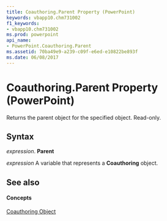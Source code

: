```yaml
---
title: Coauthoring.Parent Property (PowerPoint)
keywords: vbapp10.chm731002
f1_keywords:
- vbapp10.chm731002
ms.prod: powerpoint
api_name:
- PowerPoint.Coauthoring.Parent
ms.assetid: 70ba49e9-a239-c09f-e6ed-e10822be893f
ms.date: 06/08/2017
---
```



# Coauthoring.Parent Property (PowerPoint)

Returns the parent object for the specified object. Read-only.


## Syntax

 _expression_. **Parent**

 _expression_ A variable that represents a **Coauthoring** object.


## See also


#### Concepts


[Coauthoring Object](coauthoring-object-powerpoint.md)


